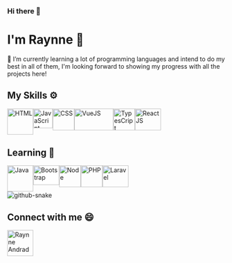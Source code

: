 ### Hi there 👋

<h1> I'm Raynne 🖤 </h1>
🚀 I’m currently learning a lot of programming languages and intend to do my best in all of them, I'm looking forward to showing my progress with all the projects here!
<h2> My Skills ⚙ </h2>
<div style="display:flex;">
  <img src="https://icones.pro/wp-content/uploads/2021/05/icone-html-rose.png" alt="HTML" width='60px' height='60px'/> 
  <img src="https://p1.hiclipart.com/preview/951/574/485/react-logo-javascript-redux-vuejs-angular-angularjs-expressjs-front-and-back-ends-png-clipart.jpg" 
       alt="JavaScript" width='45px' height='45px' style="background:#fff"/> 
  <img src="https://encrypted-tbn0.gstatic.com/images?q=tbn:ANd9GcTpNYLQj1JDQnc-3-k_3aFpAdcMI71NeOnOqKtrFzELb_rZxj4T2n2paK9Amxty89opXVI&usqp=CAU" alt="CSS"
       width='50px' height='50px'/> 
  <img src="https://miro.medium.com/max/900/1*0_zl1YRcPy0ymOpgJ0dQKA.jpeg" alt="VueJS" width='90px' height='50px' style="object-fit: cover;"/> 
   <img src="https://upload.wikimedia.org/wikipedia/commons/thumb/4/4c/Typescript_logo_2020.svg/1200px-Typescript_logo_2020.svg.png" alt="TypesCript" width='50px' height='50px'/> 
  <img src="https://upload.wikimedia.org/wikipedia/commons/thumb/a/a7/React-icon.svg/2300px-React-icon.svg.png" alt="ReactJS" width='60px' height='50px'/> 
</div>

<h2> Learning 📖 </h2>

<div style="display:flex;">
  <img src="https://logospng.org/download/java/logo-java-2048.png" alt="Java" width='60px' height='60px'/> 
  <img src="https://fuzati.com/wp-content/uploads/2016/12/Bootstrap-Logo.png" alt="Bootstrap" width='60px' height='45px' style="background:#fff"/> 
  <img src="https://encrypted-tbn0.gstatic.com/images?q=tbn:ANd9GcSPQL_6v-OP3R2SoXH4ieLAPNzsuKzv33ivMQ&usqp=CAU" alt="Node"width='50px' height='50px'/> 
  <img src="https://cdn.icon-icons.com/icons2/2389/PNG/512/php_logo_icon_144990.png" alt="PHP" height='50px' style="object-fit: cover;"/> 
  <img src="https://marvel-b1-cdn.bc0a.com/f00000000152152/www.zend.com/sites/default/files/image/2019-09/logo-laravel.jpg" alt="Laravel" width='60px' height='50px'/> 
</div

<picture>
  <source media="(prefers-color-scheme: dark)" srcset="github-snake-dark.svg" />
  <source media="(prefers-color-scheme: light)" srcset="github-snake.svg" />
  <img alt="github-snake" src="github-snake.svg" />
</picture>

<h2> Connect with me 😄 </h2> 
<a href="https://www.linkedin.com/in/raynne-andrade-6ba995170/" target="_blank">
 <img src="https://encrypted-tbn0.gstatic.com/images?q=tbn:ANd9GcTWnXtsBgKG6YI2xjJ2ZE4YELyR3EQhX21S8A&usqp=CAU" alt="Raynne Andrade" width='60px' /> 
</a>
<!--
**Raynne-Andrade/Raynne-Andrade** is a ✨ _special_ ✨ repository because its `README.md` (this file) appears on your GitHub profile.

Here are some ideas to get you started:

- 🔭 I’m currently working on ...
- 🌱 I’m currently learning ...
- 👯 I’m looking to collaborate on ...
- 🤔 I’m looking for help with ...
- 💬 Ask me about ...
- 📫 How to reach me: ...
- 😄 Pronouns: ...
- ⚡ Fun fact: ...
-->

